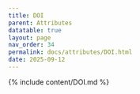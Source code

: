 ```yaml
---
title: DOI
parent: Attributes
datatable: true
layout: page
nav_order: 34
permalink: docs/attributes/DOI.html
date: 2025-09-12
---
```

{% include content/DOI.md %}

